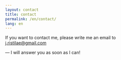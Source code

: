 ```yaml
---
layout: contact
title: contact
permalink: /en/contact/
lang: en
---
```



If you want to contact me, please write me an email to  
<j.ristilae@gmail.com>

&mdash; I will answer you as soon as I can!



<br/>



